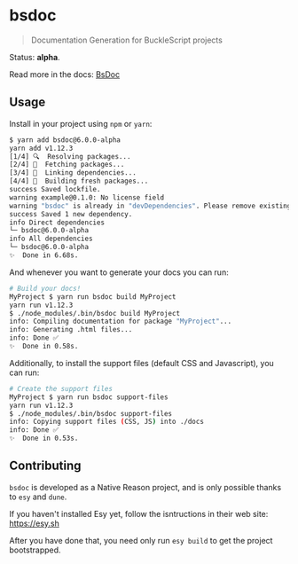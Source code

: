 # bsdoc
> Documentation Generation for BuckleScript projects

Status: __alpha__.

Read more in the docs: [BsDoc](https://ostera.github.io/bsdoc)

## Usage

Install in your project using `npm` or `yarn`:

```sh
$ yarn add bsdoc@6.0.0-alpha
yarn add v1.12.3
[1/4] 🔍  Resolving packages...
[2/4] 🚚  Fetching packages...
[3/4] 🔗  Linking dependencies...
[4/4] 📃  Building fresh packages...
success Saved lockfile.
warning example@0.1.0: No license field
warning "bsdoc" is already in "devDependencies". Please remove existing entry first before adding it to "dependencies".
success Saved 1 new dependency.
info Direct dependencies
└─ bsdoc@6.0.0-alpha
info All dependencies
└─ bsdoc@6.0.0-alpha
✨  Done in 6.68s.
```

And whenever you want to generate your docs you can run:

```sh
# Build your docs!
MyProject $ yarn run bsdoc build MyProject
yarn run v1.12.3
$ ./node_modules/.bin/bsdoc build MyProject
info: Compiling documentation for package "MyProject"...
info: Generating .html files...
info: Done ✅
✨  Done in 0.58s.
```

Additionally, to install the support files (default CSS and Javascript), you can run:

```sh
# Create the support files
MyProject $ yarn run bsdoc support-files
yarn run v1.12.3
$ ./node_modules/.bin/bsdoc support-files
info: Copying support files (CSS, JS) into ./docs
info: Done ✅
✨  Done in 0.53s.
```

## Contributing

`bsdoc` is developed as a Native Reason project, and is only possible thanks to
`esy` and `dune`.

If you haven't installed Esy yet, follow the isntructions in their web site: https://esy.sh

After you have done that, you need only run `esy build` to get the project bootstrapped.
